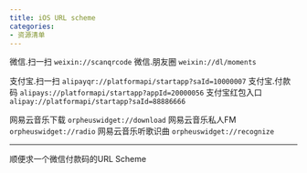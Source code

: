 ```yaml
---
title: iOS URL scheme
categories:
- 资源清单
---
```


微信.扫一扫
`weixin://scanqrcode`
微信.朋友圈
`weixin://dl/moments`

支付宝.扫一扫
`alipayqr://platformapi/startapp?saId=10000007`
支付宝.付款码
`alipays://platformapi/startapp?appId=20000056`
支付宝红包入口 
`alipay://platformapi/startapp?saId=88886666`

网易云音乐下载
`orpheuswidget://download`
网易云音乐私人FM        
`orpheuswidget://radio`
网易云音乐听歌识曲
`orpheuswidget://recognize`

---

顺便求一个微信付款码的URL Scheme
